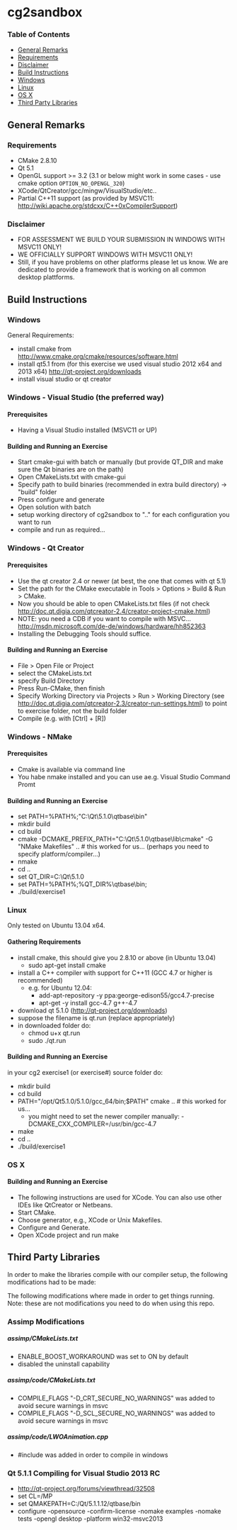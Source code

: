 cg2sandbox
==========

### Table of Contents

 * [General Remarks](#general-remarks)
  * [Requirements](#requirements)
  * [Disclaimer](#disclaimer)
 * [Build Instructions](#build-instructions)
  * [Windows](#windows)
  * [Linux](#linux)
  * [OS X](#os-x)
 * [Third Party Libraries](#third-party-libraries)

## General Remarks

### Requirements

+ CMake 2.8.10
+ Qt 5.1
+ OpenGL support >= 3.2 (3.1 or below might work in some cases - use cmake option ```OPTION_NO_OPENGL_320```)
+ XCode/QtCreator/gcc/mingw/VisualStudio/etc..
+ Partial C++11 support (as provided by MSVC11:  http://wiki.apache.org/stdcxx/C++0xCompilerSupport)

### Disclaimer

+ FOR ASSESSMENT WE BUILD YOUR SUBMISSION IN WINDOWS WITH MSVC11 ONLY!
+ WE OFFICIALLY SUPPORT WINDOWS WITH MSVC11 ONLY!
+ Still, if you have problems on other platforms please let us know. 
We are dedicated to provide a framework that is working on all common desktop plattforms.


## Build Instructions

### Windows

General Requirements:

+ install cmake from
    http://www.cmake.org/cmake/resources/software.html
+ install qt5.1 from (for this exercise we used visual studio 2012 x64 and 2013 x64)
	http://qt-project.org/downloads
+ install visual studio or qt creator


### Windows - Visual Studio (the preferred way)

#### Prerequisites

+ Having a Visual Studio installed (MSVC11 or UP)

#### Building and Running an Exercise

+ Start cmake-gui with batch or manually (but provide QT_DIR and make sure the Qt binaries are on the path)
+ Open CMakeLists.txt with cmake-gui 
+ Specify path to build binaries (recommended in extra build directory) -> "build" folder
+ Press configure and generate
+ Open solution with batch
+ setup working directory of cg2sandbox to ".." for each configuration you want to run
+ compile and run as required...


### Windows - Qt Creator

#### Prerequisites

+ Use the qt creator 2.4 or newer (at best, the one that comes with qt 5.1)
+ Set the path for the CMake executable in Tools > Options > Build & Run > CMake.
+ Now you should be able to open CMakeLists.txt files (if not check http://doc.qt.digia.com/qtcreator-2.4/creator-project-cmake.html)
+ NOTE: you need a CDB if you want to compile with MSVC... http://msdn.microsoft.com/de-de/windows/hardware/hh852363 
+ Installing the Debugging Tools should suffice.

#### Building and Running an Exercise

+ File > Open File or Project
+ select the CMakeLists.txt
+ specify Build Directory
+ Press Run-CMake, then finish
+ Specify Working Directory via Projects > Run > Working Directory (see http://doc.qt.digia.com/qtcreator-2.3/creator-run-settings.html)
  to point to exercise folder, not the build folder
+ Compile (e.g. with [Ctrl] + [R])


### Windows - NMake

#### Prerequisites

+ Cmake is available via command line
+ You habe nmake installed and you can use ae.g.  Visual Studio Command Promt

#### Building and Running an Exercise

+ set PATH=%PATH%;"C:\Qt\5.1.0\qtbase\bin\"
+ mkdir build
+ cd build
+ cmake -DCMAKE_PREFIX_PATH="C:\Qt\5.1.0\qtbase\lib\cmake" -G "NMake Makefiles" .. # this worked for us... (perhaps you need to specify platform/compiler...)
+ nmake
+ cd ..
+ set QT_DIR=C:\Qt\5.1.0
+ set PATH=%PATH%;%QT_DIR%\qtbase\bin;
+ ./build/exercise1


### Linux

Only tested on Ubuntu 13.04 x64.

####  Gathering Requirements

+ install cmake, this should give you 2.8.10 or above (in Ubuntu 13.04)
	+ sudo apt-get install cmake
+ install a C++ compiler with support for C++11 (GCC 4.7 or higher is recommended)
	+ e.g. for Ubuntu 12.04:
		- add-apt-repository -y ppa:george-edison55/gcc4.7-precise
		- apt-get -y install gcc-4.7 g++-4.7
+ download qt 5.1.0 (http://qt-project.org/downloads)
+ suppose the filename is qt.run (replace appropriately)
+ in downloaded folder do:
	+ chmod u+x qt.run
	+ sudo ./qt.run

#### Building and Running an Exercise

in your cg2 exercise1 (or exercise#) source folder do:
+ mkdir build
+ cd build
+ PATH="/opt/Qt5.1.0/5.1.0/gcc_64/bin;$PATH" cmake ..  # this worked for us...
	+ you might need to set the newer compiler manually: -DCMAKE_CXX_COMPILER=/usr/bin/gcc-4.7
+ make
+ cd ..
+ ./build/exercise1


### OS X

#### Building and Running an Exercise

+ The following instructions are used for XCode. You can also use other IDEs like QtCreator or Netbeans.
+ Start CMake.
+ Choose generator, e.g., XCode or Unix Makefiles.
+ Configure and Generate.
+ Open XCode project and run make


## Third Party Libraries
In order to make the libraries compile with our compiler setup, the following modifications had to be made:

The following modifications where made in order to get things running. Note: these are not modifications you need to do when using this repo.

### Assimp Modifications 

##### assimp/CMakeLists.txt

+ ENABLE_BOOST_WORKAROUND was set to ON by default
+ disabled the uninstall capability

##### assimp/code/CMakeLists.txt

+ COMPILE_FLAGS "-D_CRT_SECURE_NO_WARNINGS" was added to avoid secure warnings in msvc  
+ COMPILE_FLAGS "-D_SCL_SECURE_NO_WARNINGS" was added to avoid secure warnings in msvc  

#####  assimp/code/LWOAnimation.cpp

+ \#include <functional> was added in order to compile in windows

### Qt 5.1.1 Compiling for Visual Studio 2013 RC

+ http://qt-project.org/forums/viewthread/32508
+ set CL=/MP
+ set QMAKEPATH=C:/Qt/5.1.1.12/qtbase/bin
+ configure -opensource -confirm-license -nomake examples -nomake tests -opengl desktop -platform win32-msvc2013
